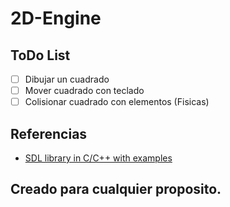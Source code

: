 # 2D-Engine

## ToDo List

- [ ] Dibujar un cuadrado
- [ ] Mover cuadrado con teclado
- [ ] Colisionar cuadrado con elementos (Fisicas)

## Referencias

- [SDL library in C/C++ with examples](https://www.geeksforgeeks.org/sdl-library-in-c-c-with-examples/)

## Creado para cualquier proposito.
